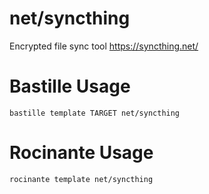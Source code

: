 # net/syncthing
Encrypted file sync tool
https://syncthing.net/

# Bastille Usage
```shell
bastille template TARGET net/syncthing
```

# Rocinante Usage
```shell
rocinante template net/syncthing
```
